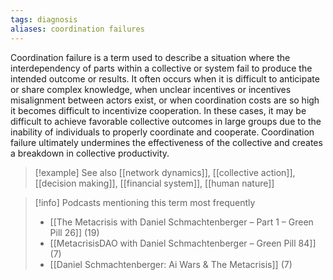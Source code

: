 ```yaml
---
tags: diagnosis
aliases: coordination failures
---
```


Coordination failure is a term used to describe a situation where the interdependency of parts within a collective or system fail to produce the intended outcome or results. It often occurs when it is difficult to anticipate or share complex knowledge, when unclear incentives or incentives misalignment between actors exist, or when coordination costs are so high it becomes difficult to incentivize cooperation. In these cases, it may be difficult to achieve favorable collective outcomes in large groups due to the inability of individuals to properly coordinate and cooperate. Coordination failure ultimately undermines the effectiveness of the collective and creates a breakdown in collective productivity.

> [!example] See also
> [[network dynamics]], [[collective action]], [[decision making]], [[financial system]], [[human nature]]

> [!info] Podcasts mentioning this term most frequently
> * [[The Metacrisis with Daniel Schmachtenberger – Part 1 – Green Pill 26]] (19)
> * [[MetacrisisDAO with Daniel Schmachtenberger – Green Pill 84]] (7)
> * [[Daniel Schmachtenberger: Ai Wars & The Metacrisis]] (7)